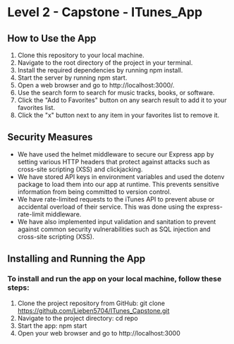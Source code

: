 # Level 2 - Capstone - ITunes_App


## How to Use the App

1. Clone this repository to your local machine.
2. Navigate to the root directory of the project in your terminal.
3. Install the required dependencies by running npm install.
4. Start the server by running npm start.
5. Open a web browser and go to http://localhost:3000/.
6. Use the search form to search for music tracks, books, or software.
7. Click the "Add to Favorites" button on any search result to add it to your favorites list.
8. Click the "x" button next to any item in your favorites list to remove it.

## Security Measures

- We have used the helmet middleware to secure our Express app by setting various HTTP headers that protect against attacks such as cross-site scripting (XSS) and clickjacking.
- We have stored API keys in environment variables and used the dotenv package to load them into our app at runtime. This prevents sensitive information from being committed to version control.
- We have rate-limited requests to the iTunes API to prevent abuse or accidental overload of their service. This was done using the express-rate-limit middleware.
- We have also implemented input validation and sanitation to prevent against common security vulnerabilities such as SQL injection and cross-site scripting (XSS).


## Installing and Running the App
### To install and run the app on your local machine, follow these steps:

1. Clone the project repository from GitHub: git clone https://github.com/Lieben5704/ITunes_Capstone.git
2. Navigate to the project directory: cd repo
3. Start the app: npm start
5. Open your web browser and go to http://localhost:3000



